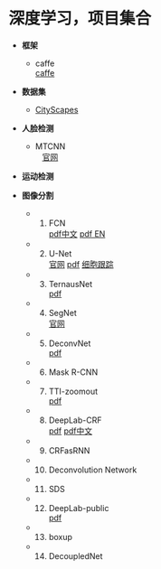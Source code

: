 # 深度学习，项目集合

- **框架**  
    - caffe  
[caffe](https://github.com/smartadpole/caffe)  

- **数据集**  
    - [CityScapes](https://www.cityscapes-dataset.com/downloads/)

-  **人脸检测**  
    - MTCNN  
    [官网](https://kpzhang93.github.io/MTCNN_face_detection_alignment/index.html?from=timeline&isappinstalled=1)
    
- **运动检测**

- **图像分割**
    - 1. FCN  
    [pdf中文](https://www.cnblogs.com/xuanxufeng/p/6249834.html)
    [pdf EN](https://arxiv.org/abs/1411.4038)
    - 2. U-Net  
    [官网](https://lmb.informatik.uni-freiburg.de/people/ronneber/u-net/)
    [pdf](https://arxiv.org/abs/1505.04597)
    [细胞跟踪](http://www.celltrackingchallenge.net/)
    - 3. TernausNet  
    [pdf](https://arxiv.org/pdf/1801.05746.pdf)
    - 4. SegNet  
    [官网](http://mi.eng.cam.ac.uk/projects/segnet/)
    - 5. DeconvNet  
    [pdf](https://arxiv.org/abs/1505.04366)
    - 6. Mask R-CNN
    - 7. TTI-zoomout  
    [pdf](https://arxiv.org/abs/1412.0774)
    - 8. DeepLab-CRF  
    [pdf](https://arxiv.org/pdf/1606.00915.pdf)
    [pdf中文](http://blog.csdn.net/cicibabe/article/details/71173965?locationNum=12&fps=1)
    - 9. CRFasRNN  
    - 10. Deconvolution Network  
    - 11. SDS  
    - 12. DeepLab-public  
    [pdf](https://arxiv.org/abs/1502.02734)
    - 13. boxup  
    - 14. DecoupledNet  
